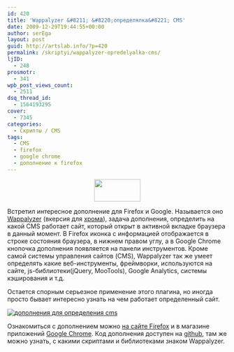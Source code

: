 ```yaml
---
id: 420
title: 'Wappalyzer &#8211; &#8220;определялка&#8221; CMS'
date: 2009-12-29T19:44:55+00:00
author: serEga
layout: post
guid: http://artslab.info/?p=420
permalink: /skriptyi/wappalyzer-opredelyalka-cms/
ljID:
  - 248
prosmotr:
  - 341
wpb_post_views_count:
  - 2511
dsq_thread_id:
  - 1564193295
cover:
  - 7345
categories:
  - Скрипты / CMS
tags:
  - CMS
  - firefox
  - google chrome
  - дополнение к firefox
---
```

<p style="text-align: center;">
  <a href="http://artslab.info"><img class="aligncenter" title="Wappalyzer" src="http://artslab.info/wp-content/uploads/1231115596.png" alt="" width="106" height="51" /></a>
</p>

Встретил интересное дополнение для Firefox и Google. Называется оно <a href="https://addons.mozilla.org/ru/firefox/addon/10229" target="_blank">Wappalyzer</a> (вкерсия для <a href="https://chrome.google.com/webstore/detail/wappalyzer/gppongmhjkpfnbhagpmjfkannfbllamg" target="_blank">хрома</a>), задача дополнения, определить на какой CMS работает сайт, который открыт в активной вкладке браузера в данный момент. В Firefox иконка с информацией отображается в строке состояния браузера, в нижнем правом углу, а в Google Chrome кнопочка дополнения появляется на панели инструментов. Кроме самой системы управления сайтов (CMS), Wappalyzer так же умеет определять какие веб-инструменты, фреймворки, используются на сайте, js-библиотеки(jQuery, MooTools), Google Analytics, системы кэширования и т.д.

Остается спорным серьезное применение этого плагина, но иногда просто бывает интересно узнать на чем работает определенный сайт.

[<img src="http://googledrive.com/host/0B9lHVSSSdxdxd0hjdUdmRzY3Tjg/uznat_cms_satity_wappalyzer-204x300.png" alt="дополнения для определения cms" class="aligncenter size-medium wp-image-7344" srcset="http://googledrive.com/host/0B9lHVSSSdxdxd0hjdUdmRzY3Tjg/uznat_cms_satity_wappalyzer-204x300.png 204w, http://googledrive.com/host/0B9lHVSSSdxdxd0hjdUdmRzY3Tjg/uznat_cms_satity_wappalyzer.png 287w" sizes="(max-width: 204px) 100vw, 204px" />](http://googledrive.com/host/0B9lHVSSSdxdxd0hjdUdmRzY3Tjg/uznat_cms_satity_wappalyzer.png)

Ознакомиться с дополнением можно <a href="https://addons.mozilla.org/ru/firefox/addon/10229" target="_blank">на сайте Firefox</a> и в магазине приложений <a href="https://chrome.google.com/webstore/detail/wappalyzer/gppongmhjkpfnbhagpmjfkannfbllamg/details" target="_blank">Google Chrome</a>. Код дополнения доступен на <a href="https://github.com/ElbertF/Wappalyzer" target="_blank">github</a>, там же можно узнать, с какими скриптами и библиотеками знаком Wappalyzer.